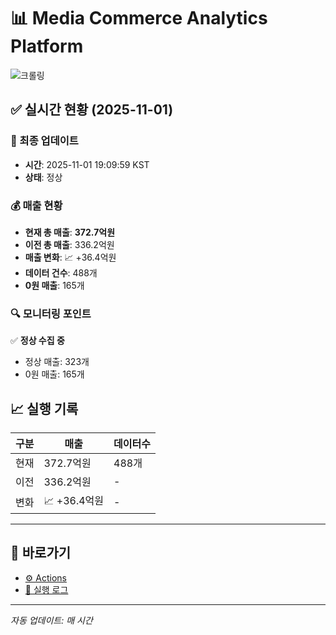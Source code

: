# 📊 Media Commerce Analytics Platform

![크롤링](https://img.shields.io/badge/크롤링-정상-green)

## ✅ 실시간 현황 (2025-11-01)

### 📍 최종 업데이트
- **시간**: 2025-11-01 19:09:59 KST
- **상태**: 정상

### 💰 매출 현황
- **현재 총 매출**: **372.7억원**
- **이전 총 매출**: 336.2억원
- **매출 변화**: 📈 +36.4억원
- **데이터 건수**: 488개
- **0원 매출**: 165개

### 🔍 모니터링 포인트

✅ **정상 수집 중**
- 정상 매출: 323개
- 0원 매출: 165개


## 📈 실행 기록

| 구분 | 매출 | 데이터수 |
|------|------|----------|
| 현재 | 372.7억원 | 488개 |
| 이전 | 336.2억원 | - |
| 변화 | 📈 +36.4억원 | - |

---

## 🔗 바로가기

- [⚙️ Actions](../../actions)
- [📝 실행 로그](../../actions/workflows/daily_scraping.yml)

---

*자동 업데이트: 매 시간*
